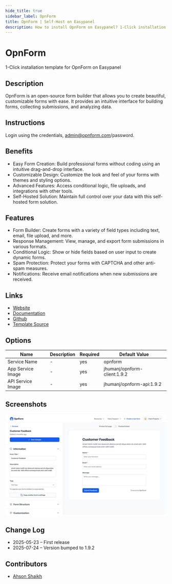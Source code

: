 ```yaml
---
hide_title: true
sidebar_label: OpnForm
title: OpnForm | Self-Host on Easypanel
description: How to install OpnForm on Easypanel? 1-Click installation template for OpnForm on Easypanel
---
```


<!-- generated -->

# OpnForm

1-Click installation template for OpnForm on Easypanel

## Description

OpnForm is an open-source form builder that allows you to create beautiful, customizable forms with ease. It provides an intuitive interface for building forms,  collecting submissions, and analyzing data.

## Instructions

Login using the credentials, admin@opnform.com/password.

## Benefits

- Easy Form Creation: Build professional forms without coding using an intuitive drag-and-drop interface.
- Customizable Design: Customize the look and feel of your forms with themes and styling options.
- Advanced Features: Access conditional logic, file uploads, and integrations with other tools.
- Self-Hosted Solution: Maintain full control over your data with this self-hosted form solution.

## Features

- Form Builder: Create forms with a variety of field types including text, email, file upload, and more.
- Response Management: View, manage, and export form submissions in various formats.
- Conditional Logic: Show or hide fields based on user input to create dynamic forms.
- Spam Protection: Protect your forms with CAPTCHA and other anti-spam measures.
- Notifications: Receive email notifications when new submissions are received.

## Links

- [Website](https://opnform.com/)
- [Documentation](https://docs.opnform.com/)
- [Github](https://github.com/JhumanJ/OpnForm)
- [Template Source](https://github.com/easypanel-io/templates/tree/main/templates/opnform)

## Options

Name | Description | Required | Default Value
-|-|-|-
Service Name | - | yes | opnform
App Service Image | - | yes | jhumanj/opnform-client:1.9.2
API Service Image | - | yes | jhumanj/opnform-api:1.9.2

## Screenshots

![OpnForm Screenshot](./assets/screenshot.png)

## Change Log

- 2025-05-23 – First release
- 2025-07-24 – Version bumped to 1.9.2

## Contributors

- [Ahson Shaikh](https://github.com/Ahson-Shaikh)
